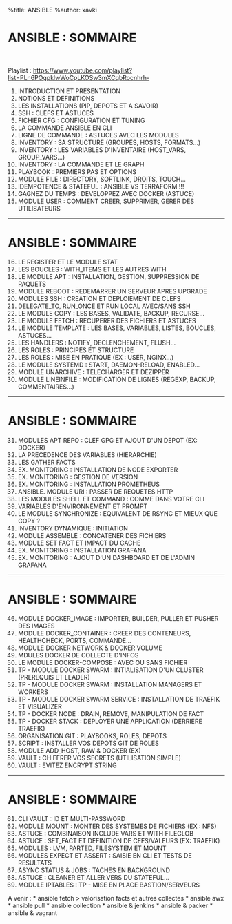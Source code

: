 %title: ANSIBLE
%author: xavki

# ANSIBLE : SOMMAIRE

<br>

Playlist : https://www.youtube.com/playlist?list=PLn6POgpklwWoCpLKOSw3mXCqbRocnhrh-

1. INTRODUCTION ET PRESENTATION
2. NOTIONS ET DEFINITIONS
3. LES INSTALLATIONS (PIP, DEPOTS ET A SAVOIR)
4. SSH : CLEFS ET ASTUCES
5. FICHIER CFG : CONFIGURATION ET TUNING
6. LA COMMANDE ANSIBLE EN CLI
7. LIGNE DE COMMANDE : ASTUCES AVEC LES MODULES
8. INVENTORY : SA STRUCTURE (GROUPES, HOSTS, FORMATS...)
9. INVENTORY : LES VARIABLES D'INVENTAIRE (HOST_VARS, GROUP_VARS...)
10. INVENTORY : LA COMMANDE ET LE GRAPH
11. PLAYBOOK : PREMIERS PAS ET OPTIONS
12. MODULE FILE : DIRECTORY, SOFTLINK, DROITS, TOUCH...
13. IDEMPOTENCE & STATEFUL : ANSIBLE VS TERRAFORM !!!
14. GAGNEZ DU TEMPS : DEVELOPPEZ AVEC DOCKER (ASTUCE)
15. MODULE USER : COMMENT CREER, SUPPRIMER, GERER DES UTILISATEURS

---------------------------------------------------------------------------------------------

# ANSIBLE : SOMMAIRE


16. LE REGISTER ET LE MODULE STAT
17. LES BOUCLES : WITH_ITEMS ET LES AUTRES WITH
18. LE MODULE APT : INSTALLATION, GESTION, SUPPRESSION DE PAQUETS
19. MODULE REBOOT : REDEMARRER UN SERVEUR APRES UPGRADE
20. MODULES SSH : CREATION ET DEPLOIEMENT DE CLEFS
21. DELEGATE_TO, RUN_ONCE ET RUN LOCAL AVEC/SANS SSH
22. LE MODULE COPY : LES BASES, VALIDATE, BACKUP, RECURSE...
23. LE MODULE FETCH : RECUPERER DES FICHIERS ET ASTUCES
24. LE MODULE TEMPLATE : LES BASES, VARIABLES, LISTES, BOUCLES, ASTUCES...
25. LES HANDLERS : NOTIFY, DECLENCHEMENT, FLUSH...
26. LES ROLES : PRINCIPES ET STRUCTURE
27. LES ROLES : MISE EN PRATIQUE (EX : USER, NGINX...)
28. LE MODULE SYSTEMD : START, DAEMON-RELOAD, ENABLED...
29. MODULE UNARCHIVE : TELECHARGER ET DEZIPPER
30. MODULE LINEINFILE : MODIFICATION DE LIGNES (REGEXP, BACKUP, COMMENTAIRES...)

---------------------------------------------------------------------------------------------

# ANSIBLE : SOMMAIRE


31. MODULES APT REPO : CLEF GPG ET AJOUT D'UN DEPOT (EX: DOCKER)
32. LA PRECEDENCE DES VARIABLES (HIERARCHIE)
33. LES GATHER FACTS
34. EX. MONITORING : INSTALLATION DE NODE EXPORTER
35. EX. MONITORING : GESTION DE VERSION
36. EX. MONITORING : INSTALLATION PROMETHEUS
37. ANSIBLE. MODULE URI : PASSER DE REQUETES HTTP
38. LES MODULES SHELL ET COMMAND : COMME DANS VOTRE CLI
39. VARIABLES D'ENVIRONNEMENT ET PROMPT
40. LE MODULE SYNCHRONIZE : EQUIVALENT DE RSYNC ET MIEUX QUE COPY ?
41. INVENTORY DYNAMIQUE : INITIATION
42. MODULE ASSEMBLE : CONCATENER DES FICHIERS
43. MODULE SET FACT ET IMPACT DU CACHE
44. EX. MONITORING : INSTALLATION GRAFANA
45. EX. MONITORING : AJOUT D'UN DASHBOARD ET DE L'ADMIN GRAFANA

---------------------------------------------------------------------------------------------

# ANSIBLE : SOMMAIRE


46. MODULE DOCKER_IMAGE : IMPORTER, BUILDER, PULLER ET PUSHER DES IMAGES
47. MODULE DOCKER_CONTAINER : CREER DES CONTENEURS, HEALTHCHECK, PORTS, COMMANDE...
48. MODULE DOCKER NETWORK & DOCKER VOLUME
49. MDULES DOCKER DE COLLECTE D'INFOS
50. LE MODULE DOCKER-COMPOSE : AVEC OU SANS FICHIER
51. TP - MODULE DOCKER SWARM : INTIALISATION D'UN CLUSTER (PREREQUIS ET LEADER)
52. TP - MODULE DOCKER SWARM : INSTALLATION MANAGERS ET WORKERS
53. TP - MODULE DOCKER SWARM SERVICE : INSTALLATION DE TRAEFIK ET VISUALIZER
54. TP - DOCKER NODE : DRAIN, REMOVE, MANIPULATION DE FACT
55. TP - DOCKER STACK : DEPLOYER UNE APPLICATION (DERRIERE TRAEFIK)
56. ORGANISATION GIT : PLAYBOOKS, ROLES, DEPOTS
57. SCRIPT : INSTALLER VOS DEPOTS GIT DE ROLES
58. MODULE ADD_HOST, RAW & DOCKER (EX)
59. VAULT : CHIFFRER VOS SECRETS (UTILISATION SIMPLE)
60. VAULT : EVITEZ ENCRYPT STRING

---------------------------------------------------------------------------------------------

# ANSIBLE : SOMMAIRE


61. CLI VAULT : ID ET MULTI-PASSWORD
62. MODULE MOUNT : MONTER DES SYSTEMES DE FICHIERS (EX : NFS)
63. ASTUCE : COMBINAISON INCLUDE VARS ET WITH FILEGLOB
64. ASTUCE : SET_FACT ET DEFINITION DE CEFS/VALEURS (EX: TRAEFIK)
65. MODULES : LVM, PARTED, FILESYSTEM ET MOUNT
66. MODULES EXPECT ET ASSERT : SAISIE EN CLI ET TESTS DE RESULTATS
67. ASYNC STATUS & JOBS : TACHES EN BACKGROUND
68. ASTUCE : CLEANER ET ALLER VERS DU STATEFUL...
69. MODULE IPTABLES : TP - MISE EN PLACE BASTION/SERVEURS

A venir :
		* ansible fetch > valorisation facts et autres collectes
		* ansible awx
		* ansible pull
		* ansible collection
		* ansible & jenkins
		* ansible & packer
		* ansible & vagrant
